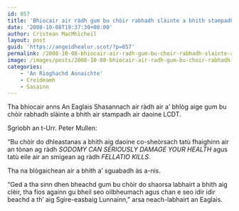 ```yaml
---
id: 857
title: 'Bhiocair air ràdh gum bu chòir rabhadh slàinte a bhith stampadh air daoine LCDT'
date: '2008-10-08T19:37:30+00:00'
author: Crìstean MacMhìcheil
layout: post
guid: 'https://angeidhealur.scot/?p=857'
permalink: /2008-10-08-bhiocair-air-radh-gum-bu-choir-rabhadh-slainte-a-bhith-stampadh-air-daoine-lcdt/
image: /images/posts/2008-10-08-bhiocair-air-radh-gum-bu-choir-rabhadh-slainte-a-bhith-stampadh-air-daoine-lcdt.webp
categories:
    - 'An Rìoghachd Aonaichte'
    - Creideamh
    - Sasainn
---
```


Tha bhiocair anns An Eaglais Shasannach air ràdh air a’ bhlòg aige gum bu chòir rabhadh slàinte a bhith air stampadh air daoine LCDT.

Sgrìobh an t-Urr. Peter Mullen:

“Bu chòir do dhleastanas a bhith aig daoine co-sheòrsach tatù fhaighinn air an tònan ag ràdh *SODOMY CAN SERIOUSLY DAMAGE YOUR HEALTH* agus tatù eile air an smigean ag ràdh *FELLATIO KILLS*.

Tha na blògaichean air a bhith a’ sguabadh às a-nis.

“Ged a tha sinn dhen bheachd gum bu chòir do shaorsa labhairt a bhith aig clèir, tha fios againn gu bheil seo oilbheumach agus chan e seo idir idir beachd a th’ aig Sgìre-easbaig Lunnainn,” arsa neach-labhairt an Eaglais.
